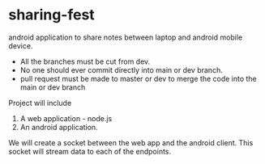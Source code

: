 # sharing-fest
android application to share notes between laptop and android mobile device.  


* All the branches must be cut from dev.
* No one should ever commit directly into main or dev branch.  
* pull request must be made to master or dev to merge the code into the main or dev branch


Project will include  
1. A web application - node.js
2. An android application.

We will create a socket between the web app and the android client. This socket will stream data to each of the endpoints.
